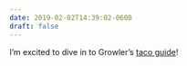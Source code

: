 ```yaml
---
date: 2019-02-02T14:39:02-0600
draft: false
---
```




I’m excited to dive in to Growler’s [taco guide](https://growlermag.com/behold-land-of-10000-tacos/)!



